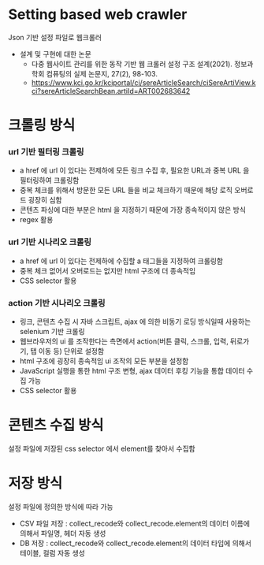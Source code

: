 # Setting based web crawler

Json 기반 설정 파일로  웹크롤러

- 설계 및 구현에 대한 논문 
  - 다중 웹사이트 관리를 위한 동작 기반 웹 크롤러 설정 구조 설계(2021). 정보과학회 컴퓨팅의 실제 논문지, 27(2), 98-103.
  - https://www.kci.go.kr/kciportal/ci/sereArticleSearch/ciSereArtiView.kci?sereArticleSearchBean.artiId=ART002683642

# 크롤링 방식 
### url 기반 필터링 크롤링
- a href 에 url 이 있다는 전제하에 모든 링크 수집 후, 필요한 URL과 중복 URL 을 필터링하여 크롤링함
- 중복 체크를 위해서 방문한 모든 URL 들을 비교 체크하기 때문에 해당 로직 오버로드 굉장히 심함
- 콘텐츠 파싱에 대한 부분은 html 을 지정하기 때문에 가장 종속적이지 않은 방식
- regex 활용

### url 기반 시나리오 크롤링
- a href 에 url 이 있다는 전제하에 수집할 a 태그들을 지정하여 크롤링함
- 중복 체크 없어서 오버로드는 없지만 html 구조에 더 종속적임
- CSS selector 활용

### action 기반 시나리오 크롤링
- 링크, 콘텐츠 수집 시 자바 스크립트, ajax 에 의한 비동기 로딩 방식일때 사용하는 selenium 기반 크롤링
- 웹브라우저의 ui 를 조작한다는 측면에서 action(버튼 클릭, 스크롤, 입력, 뒤로가기, 탭 이동 등) 단위로 설정함
- html 구조에 굉장히 종속적임 ui 조작의 모든 부분을 설정함
- JavaScript 실행을 통한 html 구조 변형, ajax 데이터 후킹 기능을 통합 데이터 수집 가능
- CSS selector 활용

# 콘텐츠 수집 방식
설정 파일에 저장된 css selector 에서 element를 찾아서 수집함

# 저장 방식
설정 파일에 정의한 방식에 따라 가능
- CSV 파일 저장 : collect_recode와 collect_recode.element의 데이터 이름에 의해서 파일명, 헤더 자동 생성
- DB 저장 : collect_recode와 collect_recode.element의 데이터 타입에 의해서 테이블, 컬럼 자동 생성
